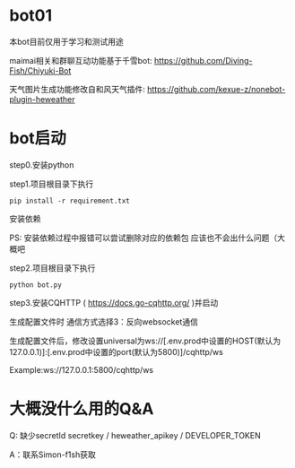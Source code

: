 # bot01
本bot目前仅用于学习和测试用途

maimai相关和群聊互动功能基于千雪bot: https://github.com/Diving-Fish/Chiyuki-Bot

天气图片生成功能修改自和风天气插件: https://github.com/kexue-z/nonebot-plugin-heweather

# bot启动

step0.安装python

step1.项目根目录下执行

```
pip install -r requirement.txt
```

安装依赖

PS: 安装依赖过程中报错可以尝试删除对应的依赖包 应该也不会出什么问题（大概吧

step2.项目根目录下执行

```
python bot.py
```

step3.安装CQHTTP ( https://docs.go-cqhttp.org/ )并启动

生成配置文件时 通信方式选择3：反向websocket通信

生成配置文件后，修改设置universal为ws://[.env.prod中设置的HOST(默认为127.0.0.1)]:[.env.prod中设置的port(默认为5800)]/cqhttp/ws

Example:ws://127.0.0.1:5800/cqhttp/ws

# 大概没什么用的Q&A

Q: 缺少secretId secretkey / heweather_apikey / DEVELOPER_TOKEN

A：联系Simon-f1sh获取
